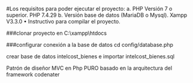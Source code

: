 


#Los requisitos para poder ejecutar el proyecto:
a. PHP Versión 7 o superior. PHP 7.4.29
b. Versión base de datos (MariaDB o Mysql). Xampp V3.3.0
• Instructivo para compilar el proyecto.

###clonar proyecto en C:\xampp\htdocs

###configurar conexión a la base de datos
cd config/database.php

crear base de datos intelcost_bienes e importar intelcost_bienes.sql

Patrón de diseñor MVC en Php PURO basado en la arquitectura del framework codenater
